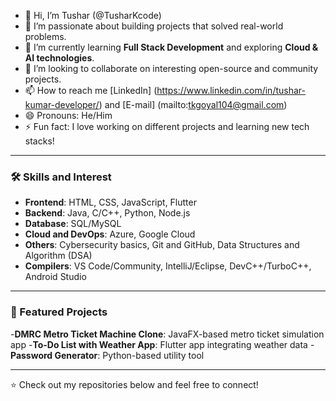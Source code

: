 - 👋 Hi, I’m Tushar (@TusharKcode)
- 👀 I’m passionate about building projects that solved real-world problems.
- 🌱 I’m currently learning **Full Stack Development** and exploring **Cloud & AI technologies**.
- 💞️ I’m looking to collaborate on interesting open-source and community projects.
- 📫 How to reach me [LinkedIn] (https://www.linkedin.com/in/tushar-kumar-developer/) and [E-mail] (mailto:tkgoyal104@gmail.com)
- 😄 Pronouns: He/Him
- ⚡ Fun fact: I love working on different projects and learning new tech stacks!

---

### 🛠️ Skills and Interest
- **Frontend**: HTML, CSS, JavaScript, Flutter
- **Backend**: Java, C/C++, Python, Node.js
- **Database**: SQL/MySQL
- **Cloud and DevOps**: Azure, Google Cloud
- **Others**: Cybersecurity basics, Git and GitHub, Data Structures and Algorithm (DSA)
- **Compilers**: VS Code/Community, IntelliJ/Eclipse, DevC++/TurboC++, Android Studio

---

### 📂 Featured Projects
-**DMRC Metro Ticket Machine Clone**: JavaFX-based metro ticket simulation app
-**To-Do List with Weather App**: Flutter app integrating weather data
-**Password Generator**: Python-based utility tool

---

⭐ Check out my repositories below and feel free to connect!
<!---
TusharKcode/TusharKcode is a ✨ special ✨ repository because its `README.md` (this file) appears on your GitHub profile.
You can click the Preview link to take a look at your changes.
--->
